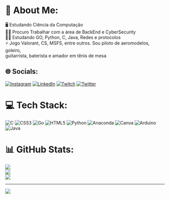 # 💫 About Me:
🖥 Estudando Ciência da Computação<br>👩‍💻 Procuro Trabalhar com a área de BackEnd e CyberSecurity<br>👨‍🏫 Estudando GO, Python, C, Java, Redes e protocolos<br>⚡ Jogo Valorant, CS, MSFS, entre outros. Sou piloto de aeromodelos, goleiro,<br>guitarrista, baterista e amador em tênis de mesa


## 🌐 Socials:
[![Instagram](https://img.shields.io/badge/Instagram-%23E4405F.svg?logo=Instagram&logoColor=white)](https://instagram.com/davidsppacini) [![LinkedIn](https://img.shields.io/badge/LinkedIn-%230077B5.svg?logo=linkedin&logoColor=white)](https://www.linkedin.com/in/davi-pacini-1b1530270/) [![Twitch](https://img.shields.io/badge/Twitch-%239146FF.svg?logo=Twitch&logoColor=white)](https://twitch.tv/gcDSP) [![Twitter](https://img.shields.io/badge/Twitter-%231DA1F2.svg?logo=Twitter&logoColor=white)](https://twitter.com/DaviDPPacini1) 

# 💻 Tech Stack:
![C](https://img.shields.io/badge/c-%2300599C.svg?style=for-the-badge&logo=c&logoColor=white) ![CSS3](https://img.shields.io/badge/css3-%231572B6.svg?style=for-the-badge&logo=css3&logoColor=white) ![Go](https://img.shields.io/badge/go-%2300ADD8.svg?style=for-the-badge&logo=go&logoColor=white) ![HTML5](https://img.shields.io/badge/html5-%23E34F26.svg?style=for-the-badge&logo=html5&logoColor=white) ![Python](https://img.shields.io/badge/python-3670A0?style=for-the-badge&logo=python&logoColor=ffdd54) ![Anaconda](https://img.shields.io/badge/Anaconda-%2344A833.svg?style=for-the-badge&logo=anaconda&logoColor=white) ![Canva](https://img.shields.io/badge/Canva-%2300C4CC.svg?style=for-the-badge&logo=Canva&logoColor=white) ![Arduino](https://img.shields.io/badge/-Arduino-00979D?style=for-the-badge&logo=Arduino&logoColor=white) ![Java](https://img.shields.io/badge/java-%23ED8B00.svg?style=for-the-badge&logo=openjdk&logoColor=white)
# 📊 GitHub Stats:
![](https://github-readme-stats.vercel.app/api?username=DaviPacini&theme=radical&hide_border=false&include_all_commits=true&count_private=true)<br/>
![](https://github-readme-streak-stats.herokuapp.com/?user=DaviPacini&theme=radical&hide_border=false)<br/>
![](https://github-readme-stats.vercel.app/api/top-langs/?username=DaviPacini&theme=radical&hide_border=false&include_all_commits=true&count_private=true&layout=compact)



---
[![](https://visitcount.itsvg.in/api?id=DaviPacini&icon=0&color=0)](https://visitcount.itsvg.in)

<!-- Proudly created with GPRM ( https://gprm.itsvg.in ) -->
